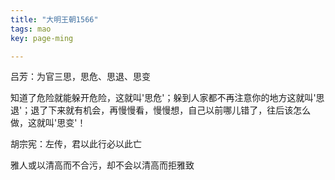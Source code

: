 ```yaml
---
title: "大明王朝1566"
tags: mao
key: page-ming

---
```


<!--more-->

吕芳：为官三思，思危、思退、思变

知道了危险就能躲开危险，这就叫'思危'；躲到人家都不再注意你的地方这就叫'思退'；退了下来就有机会，再慢慢看，慢慢想，自己以前哪儿错了，往后该怎么做，这就叫'思变'！

胡宗宪：左传，君以此行必以此亡

雅人或以清高而不合污，却不会以清高而拒雅致

